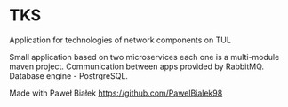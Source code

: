 # TKS
Application for technologies of network components on TUL

Small application based on two microservices each one is a multi-module maven project. Communication between apps provided by RabbitMQ. Database engine - PostrgreSQL. 

Made with Paweł Białek 
https://github.com/PawelBialek98
